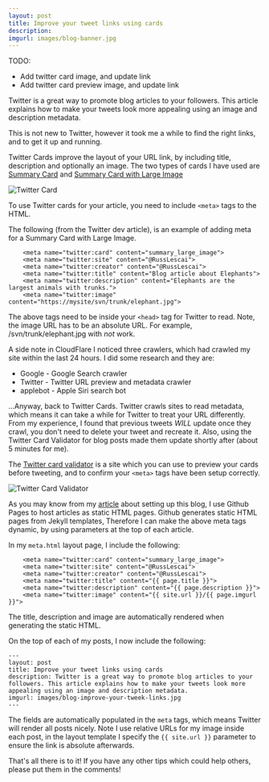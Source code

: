 ```yaml
---
layout: post
title: Improve your tweet links using cards
description: 
imgurl: images/blog-banner.jpg
---
```


TODO:

* Add twitter card image, and update link
* Add twitter card preview image, and update link

Twitter is a great way to promote blog articles to your followers. This article explains how to make your tweets look more appealing using an image and description metadata.

This is not new to Twitter, however it took me a while to find the right links, and to get it up and running.

Twitter Cards improve the layout of your URL link, by including title, description and optionally an image.  The two types of cards I have used are [Summary Card](https://dev.twitter.com/cards/types/summary) and [Summary Card with Large Image](https://dev.twitter.com/cards/types/summary-large-image)

![Twitter Card](https://www.google.com)

To use Twitter cards for your article, you need to include `<meta>` tags to the HTML. 

The following (from the Twitter dev article), is an example of adding meta for a Summary Card with Large Image.

```
    <meta name="twitter:card" content="summary_large_image">
    <meta name="twitter:site" content="@RussLescai">
    <meta name="twitter:creator" content="@RussLescai">
    <meta name="twitter:title" content="Blog article about Elephants">
    <meta name="twitter:description" content="Elephants are the largest animals with trunks.">
    <meta name="twitter:image" content="https://mysite/svn/trunk/elephant.jpg">

```

The above tags need to be inside your `<head>` tag for Twitter to read. Note, the image URL has to be an absolute URL. For example, /svn/trunk/elephant.jpg with *not* work.

A side note in CloudFlare I noticed three crawlers, which had crawled my site within the last 24 hours.  I did some research and they are:

* Google - Google Search crawler
* Twitter - Twitter URL preview and metadata crawler
* applebot - Apple Siri search bot

...Anyway, back to Twitter Cards. Twitter crawls sites to read metadata, which means it can take a while for Twitter to treat your URL differently. From my experience, I found that previous tweets *WILL* update once they crawl, you don't need to delete your tweet and recreate it. Also, using the Twitter Card Validator for blog posts made them update shortly after (about 5 minutes for me).

The [Twitter card validator](https://cards-dev.twitter.com/validator) is a site which you can use to preview your cards before tweeting, and to confirm your `<meta>` tags have been setup correctly.

![Twitter Card Validator](...)

As you may know from my [article](/2016-10-05-setting-up-cloudflare-and-pages-to-host-my-new-blog/) about setting up this blog, I use Github Pages to host articles as static HTML pages.  Github generates static HTML pages from Jekyll templates, Therefore I can make the above meta tags dynamic, by using parameters at the top of each article.

In my `meta.html` layout page, I include the following:

```
    <meta name="twitter:card" content="summary_large_image">
    <meta name="twitter:site" content="@RussLescai">
    <meta name="twitter:creator" content="@RussLescai">
    <meta name="twitter:title" content="{{ page.title }}">
    <meta name="twitter:description" content="{{ page.description }}">
    <meta name="twitter:image" content="{{ site.url }}/{{ page.imgurl }}">

```

The title, description and image are automatically rendered when generating the static HTML. 

On the top of each of my posts, I now include the following:

```
---
layout: post
title: Improve your tweet links using cards
description: Twitter is a great way to promote blog articles to your followers. This article explains how to make your tweets look more appealing using an image and description metadata. 
imgurl: images/blog-improve-your-tweek-links.jpg
---
```

The fields are automatically populated in the `meta` tags, which means Twitter will render all posts nicely. Note I use relative URLs for my image inside each post, in the layout template I specify the `{{ site.url }}` parameter to ensure the link is absolute afterwards.

That's all there is to it! If you have any other tips which could help others, please put them in the comments!
